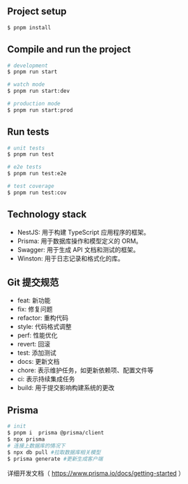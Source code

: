 ## Project setup

```bash
$ pnpm install
```

## Compile and run the project

```bash
# development
$ pnpm run start

# watch mode
$ pnpm run start:dev

# production mode
$ pnpm run start:prod
```

## Run tests

```bash
# unit tests
$ pnpm run test

# e2e tests
$ pnpm run test:e2e

# test coverage
$ pnpm run test:cov
```

## Technology stack

- NestJS: 用于构建 TypeScript 应用程序的框架。
- Prisma: 用于数据库操作和模型定义的 ORM。
- Swagger: 用于生成 API 文档和测试的框架。
- Winston: 用于日志记录和格式化的库。

## Git 提交规范

- feat: 新功能
- fix: 修复问题
- refactor: 重构代码
- style: 代码格式调整
- perf: 性能优化
- revert: 回滚
- test: 添加测试
- docs: 更新文档
- chore: 表示维护任务，如更新依赖项、配置文件等
- ci: 表示持续集成任务
- build: 用于提交影响构建系统的更改

## Prisma

```bash
# init
$ pnpm i  prisma @prisma/client
$ npx prisma
# 连接上数据库的情况下
$ npx db pull #拉取数据库相关模型
$ prisma generate #更新生成客户端
```

详细开发文档（ https://www.prisma.io/docs/getting-started ）
